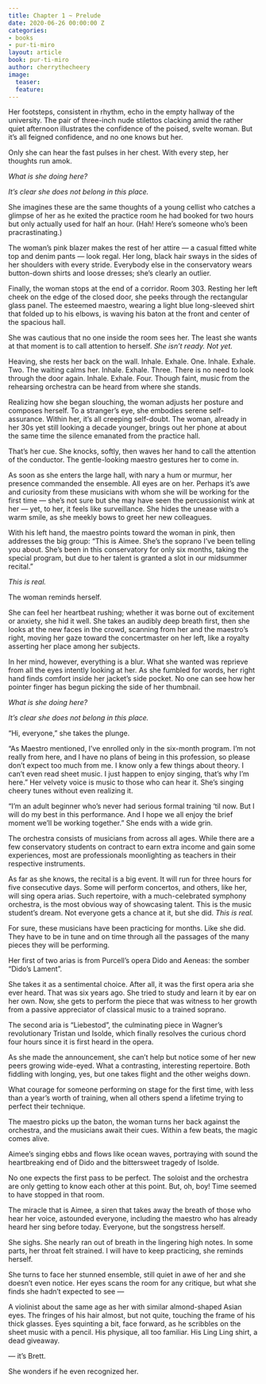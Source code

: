 ```yaml
---
title: Chapter 1 ~ Prelude
date: 2020-06-26 00:00:00 Z
categories:
- books
- pur-ti-miro
layout: article
book: pur-ti-miro
author: cherrythecheery
image:
  teaser: 
  feature: 
---
```


Her footsteps, consistent in rhythm, echo in the empty hallway of the university. The pair of three-inch nude stilettos clacking amid the rather quiet afternoon illustrates the confidence of the poised, svelte woman. But it’s all feigned confidence, and no one knows but her.

Only she can hear the fast pulses in her chest. With every step, her thoughts run amok.

*What is she doing here?*

*It’s clear she does not belong in this place.*

She imagines these are the same thoughts of a young cellist who catches a glimpse of her as he exited the practice room he had booked for two hours but only actually used for half an hour. (Hah! Here’s someone who’s been pracrastinating.)

The woman’s pink blazer makes the rest of her attire — a casual fitted white top and denim pants — look regal. Her long, black hair sways in the sides of her shoulders with every stride. Everybody else in the conservatory wears button-down shirts and loose dresses; she’s clearly an outlier.

Finally, the woman stops at the end of a corridor. Room 303. Resting her left cheek on the edge of the closed door, she peeks through the rectangular glass panel. The esteemed maestro, wearing a light blue long-sleeved shirt that folded up to his elbows, is waving his baton at the front and center of the spacious hall.

She was cautious that no one inside the room sees her. The least she wants at that moment is to call attention to herself. *She isn’t ready. Not yet.*

Heaving, she rests her back on the wall. Inhale. Exhale. One. Inhale. Exhale. Two. The waiting calms her. Inhale. Exhale. Three. There is no need to look through the door again. Inhale. Exhale. Four. Though faint, music from the rehearsing orchestra can be heard from where she stands.

Realizing how she began slouching, the woman adjusts her posture and composes herself. To a stranger’s eye, she embodies serene self-assurance. Within her, it’s all creeping self-doubt. The woman, already in her 30s yet still looking a decade younger, brings out her phone at about the same time the silence emanated from the practice hall.

That’s her cue. She knocks, softly, then waves her hand to call the attention of the conductor. The gentle-looking maestro gestures her to come in.

As soon as she enters the large hall, with nary a hum or murmur, her presence commanded the ensemble. All eyes are on her. Perhaps it’s awe and curiosity from these musicians with whom she will be working for the first time — she’s not sure but she may have seen the percussionist wink at her — yet, to her, it feels like surveillance. She hides the unease with a warm smile, as she meekly bows to greet her new colleagues.

With his left hand, the maestro points toward the woman in pink, then addresses the big group: “This is Aimee. She’s the soprano I’ve been telling you about. She’s been in this conservatory for only six months, taking the special program, but due to her talent is granted a slot in our midsummer recital.”

*This is real.*

The woman reminds herself.

She can feel her heartbeat rushing; whether it was borne out of excitement or anxiety, she hid it well. She takes an audibly deep breath first, then she looks at the new faces in the crowd, scanning from her and the maestro’s right, moving her gaze toward the concertmaster on her left, like a royalty asserting her place among her subjects.

In her mind, however, everything is a blur. What she wanted was reprieve from all the eyes intently looking at her. As she fumbled for words, her right hand finds comfort inside her jacket’s side pocket. No one can see how her pointer finger has begun picking the side of her thumbnail.

*What is she doing here?*

*It’s clear she does not belong in this place.*

“Hi, everyone,” she takes the plunge.

“As Maestro mentioned, I’ve enrolled only in the six-month program. I’m not really from here, and I have no plans of being in this profession, so please don’t expect too much from me. I know only a few things about theory. I can’t even read sheet music. I just happen to enjoy singing, that’s why I’m here.” Her velvety voice is music to those who can hear it. She’s singing cheery tunes without even realizing it.

“I’m an adult beginner who’s never had serious formal training ‘til now. But I will do my best in this performance. And I hope we all enjoy the brief moment we’ll be working together.” She ends with a wide grin.

The orchestra consists of musicians from across all ages. While there are a few conservatory students on contract to earn extra income and gain some experiences, most are professionals moonlighting as teachers in their respective instruments.

As far as she knows, the recital is a big event. It will run for three hours for five consecutive days. Some will perform concertos, and others, like her, will sing opera arias. Such repertoire, with a much-celebrated symphony orchestra, is the most obvious way of showcasing talent. This is the music student’s dream. Not everyone gets a chance at it, but she did. *This is real.*

For sure, these musicians have been practicing for months. Like she did. They have to be in tune and on time through all the passages of the many pieces they will be performing.

Her first of two arias is from Purcell’s opera Dido and Aeneas: the somber “Dido’s Lament”.

She takes it as a sentimental choice. After all, it was the first opera aria she ever heard. That was six years ago. She tried to study and learn it by ear on her own. Now, she gets to perform the piece that was witness to her growth from a passive appreciator of classical music to a trained soprano.

The second aria is “Liebestod”, the culminating piece in Wagner’s revolutionary Tristan und Isolde, which finally resolves the curious chord four hours since it is first heard in the opera.

As she made the announcement, she can’t help but notice some of her new peers growing wide-eyed. What a contrasting, interesting repertoire. Both fiddling with longing, yes, but one takes flight and the other weighs down.

What courage for someone performing on stage for the first time, with less than a year’s worth of training, when all others spend a lifetime trying to perfect their technique.

The maestro picks up the baton, the woman turns her back against the orchestra, and the musicians await their cues. Within a few beats, the magic comes alive.

Aimee’s singing ebbs and flows like ocean waves, portraying with sound the heartbreaking end of Dido and the bittersweet tragedy of Isolde.

No one expects the first pass to be perfect. The soloist and the orchestra are only getting to know each other at this point. But, oh, boy! Time seemed to have stopped in that room.

The miracle that is Aimee, a siren that takes away the breath of those who hear her voice, astounded everyone, including the maestro who has already heard her sing before today. Everyone, but the songstress herself.

She sighs. She nearly ran out of breath in the lingering high notes. In some parts, her throat felt strained. I will have to keep practicing, she reminds herself.

She turns to face her stunned ensemble, still quiet in awe of her and she doesn’t even notice. Her eyes scans the room for any critique, but what she finds she hadn’t expected to see —

A violinist about the same age as her with similar almond-shaped Asian eyes. The fringes of his hair almost, but not quite, touching the frame of his thick glasses. Eyes squinting a bit, face forward, as he scribbles on the sheet music with a pencil. His physique, all too familiar. His Ling Ling shirt, a dead giveaway.

— it’s Brett.

She wonders if he even recognized her.
